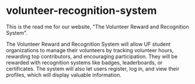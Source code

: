 # volunteer-recognition-system
This is the read me for our website, "The Volunteer Reward and Recognition System".

The Volunteer Reward and Recognition System will allow UF student organizations to manage their volunteers by tracking volunteer hours, rewarding top contributors, and encouraging participation.
They will be rewarded with recognition systems like badges, leaderboards, or certificates.
The system will also let users register, log in, and view their profiles, which will display valuable information.

